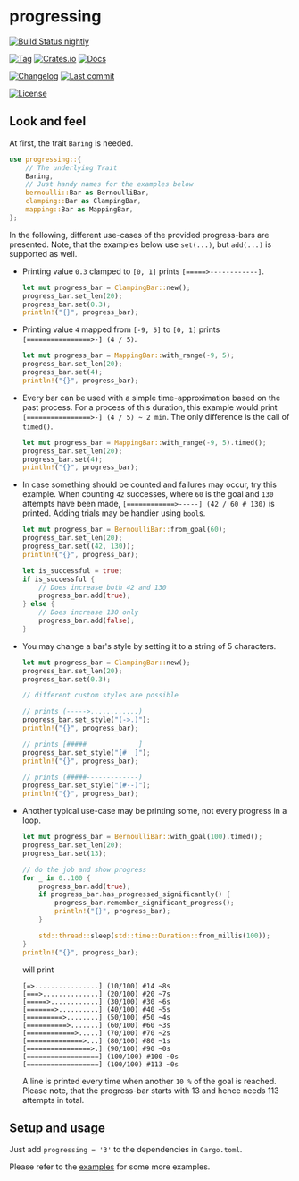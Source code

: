 # progressing

[![Build Status nightly][github/self/actions/badge]][github/self/actions]

[![Tag][github/self/tags/badge]][github/self/tags]
[![Crates.io][crates.io/self/badge]][crates.io/self]
[![Docs][docs.rs/self/badge]][docs.rs/self]

[![Changelog][github/self/blob/changelog/badge]][github/self/blob/changelog]
[![Last commit][github/self/last-commit/badge]][github/self/last-commit]

[![License][github/self/license/badge]][github/self/license]


## Look and feel

At first, the trait `Baring` is needed.

```rust
use progressing::{
    // The underlying Trait
    Baring,
    // Just handy names for the examples below
    bernoulli::Bar as BernoulliBar,
    clamping::Bar as ClampingBar,
    mapping::Bar as MappingBar,
};
```

In the following, different use-cases of the provided progress-bars are presented.
Note, that the examples below use `set(...)`, but `add(...)` is supported as well.

- Printing value `0.3` clamped to `[0, 1]` prints `[=====>------------]`.

  ```rust
  let mut progress_bar = ClampingBar::new();
  progress_bar.set_len(20);
  progress_bar.set(0.3);
  println!("{}", progress_bar);
  ```

- Printing value `4` mapped from `[-9, 5]` to `[0, 1]` prints `[================>-] (4 / 5)`.

  ```rust
  let mut progress_bar = MappingBar::with_range(-9, 5);
  progress_bar.set_len(20);
  progress_bar.set(4);
  println!("{}", progress_bar);
  ```

- Every bar can be used with a simple time-approximation based on the past process.
  For a process of this duration, this example would print `[================>-] (4 / 5) ~ 2 min`.
  The only difference is the call of `timed()`.

  ```rust
  let mut progress_bar = MappingBar::with_range(-9, 5).timed();
  progress_bar.set_len(20);
  progress_bar.set(4);
  println!("{}", progress_bar);
  ```

- In case something should be counted and failures may occur, try this example.
  When counting `42` successes, where `60` is the goal and `130` attempts have been made, `[============>-----] (42 / 60 # 130)` is printed.
  Adding trials may be handier using `bool`s.

  ```rust
  let mut progress_bar = BernoulliBar::from_goal(60);
  progress_bar.set_len(20);
  progress_bar.set((42, 130));
  println!("{}", progress_bar);

  let is_successful = true;
  if is_successful {
      // Does increase both 42 and 130
      progress_bar.add(true);
  } else {
      // Does increase 130 only
      progress_bar.add(false);
  }
  ```

- You may change a bar's style by setting it to a string of 5 characters.

  ```rust
  let mut progress_bar = ClampingBar::new();
  progress_bar.set_len(20);
  progress_bar.set(0.3);

  // different custom styles are possible

  // prints (----->............)
  progress_bar.set_style("(->.)");
  println!("{}", progress_bar);

  // prints [#####             ]
  progress_bar.set_style("[#  ]");
  println!("{}", progress_bar);

  // prints (#####-------------)
  progress_bar.set_style("(#--)");
  println!("{}", progress_bar);
  ```

- Another typical use-case may be printing some, not every progress in a loop.

  ```rust
  let mut progress_bar = BernoulliBar::with_goal(100).timed();
  progress_bar.set_len(20);
  progress_bar.set(13);

  // do the job and show progress
  for _ in 0..100 {
      progress_bar.add(true);
      if progress_bar.has_progressed_significantly() {
          progress_bar.remember_significant_progress();
          println!("{}", progress_bar);
      }

      std::thread::sleep(std::time::Duration::from_millis(100));
  }
  println!("{}", progress_bar);
  ```

  will print

  ```text
  [=>................] (10/100) #14 ~8s
  [===>..............] (20/100) #20 ~7s
  [=====>............] (30/100) #30 ~6s
  [=======>..........] (40/100) #40 ~5s
  [=========>........] (50/100) #50 ~4s
  [==========>.......] (60/100) #60 ~3s
  [============>.....] (70/100) #70 ~2s
  [==============>...] (80/100) #80 ~1s
  [================>.] (90/100) #90 ~0s
  [==================] (100/100) #100 ~0s
  [==================] (100/100) #113 ~0s
  ```

  A line is printed every time when another `10 %` of the goal is reached.
  Please note, that the progress-bar starts with 13 and hence needs 113 attempts in total.


## Setup and usage

Just add `progressing = '3'` to the dependencies in `Cargo.toml`.

Please refer to the [examples][github/self/tree/examples] for some more examples.


[crates.io/self]: https://crates.io/crates/progressing
[crates.io/self/badge]: https://img.shields.io/crates/v/progressing?style=for-the-badge
[docs.rs/self]: https://docs.rs/progressing/
[docs.rs/self/badge]: https://img.shields.io/crates/v/progressing?color=informational&label=docs&style=for-the-badge
[github/self/actions]: https://github.com/dominicparga/progressing/actions
[github/self/actions/badge]: https://img.shields.io/github/workflow/status/dominicparga/progressing/Rust?label=nightly-build&style=for-the-badge
[github/self/blob/changelog]: https://github.com/dominicparga/progressing/blob/nightly/CHANGELOG.md
[github/self/blob/changelog/badge]: https://img.shields.io/badge/CHANGELOG-nightly-blueviolet?style=for-the-badge
[github/self/last-commit]: https://github.com/dominicparga/progressing/commits
[github/self/last-commit/badge]: https://img.shields.io/github/last-commit/dominicparga/progressing?style=for-the-badge
[github/self/license]: https://github.com/dominicparga/progressing/blob/nightly/LICENSE.md
[github/self/license/badge]: https://img.shields.io/badge/LICENSE-Apache--2.0-green?style=for-the-badge
[github/self/tags]: https://github.com/dominicparga/progressing/tags
[github/self/tags/badge]: https://img.shields.io/github/v/tag/dominicparga/progressing?sort=semver&style=for-the-badge
[github/self/tree/examples]: https://github.com/dominicparga/progressing/tree/nightly/examples
